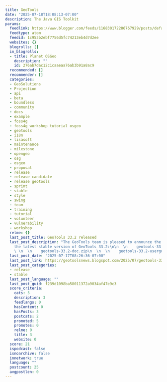 ```yaml
---
title: GeoTools
date: "2025-07-18T18:08:13-07:00"
description: The Java GIS Toolkit
params:
  feedlink: https://www.blogger.com/feeds/116830172286767929/posts/default
  feedtype: atom
  feedid: 1c953b2ebf7756d5fc74213eb4d7d2ee
  websites: {}
  blogrolls: []
  in_blogrolls:
  - title: Planet OSGeo
    description: ""
    id: 276ab7dac12c1caaeaa76ab3b91a8ac9
  recommended: []
  recommender: []
  categories:
  - GeoSolutions
  - Projection
  - api
  - beta
  - boundless
  - community
  - docs
  - example
  - foss4g
  - foss4g workshop tutorial osgeo
  - geotools
  - i18n
  - lisasoft
  - maintenance
  - milestone
  - opengeo
  - osg
  - osgeo
  - proposal
  - release
  - release candidate
  - release geotools
  - sprint
  - stable
  - style
  - swing
  - team
  - training
  - tutorial
  - volunteer
  - vulnerability
  - workshop
  relme: {}
  last_post_title: GeoTools 33.2 released
  last_post_description: "The GeoTools team is pleased to announce the release of
    the latest stable version of GeoTools 33.2:\n\n  \n    geotools-33.2-bin.zip\n
    \ \n  \n    geotools-33.2-doc.zip\n  \n  \n    geotools-33.2-userguide"
  last_post_date: "2025-07-17T08:26:36-07:00"
  last_post_link: https://geotoolsnews.blogspot.com/2025/07/geotools-332-released.html
  last_post_categories:
  - release
  - stable
  last_post_language: ""
  last_post_guid: f239d1098ba58011372a9034af47e9c3
  score_criteria:
    cats: 5
    description: 3
    feedlangs: 0
    hasContent: 0
    hasPosts: 3
    postcats: 2
    promoted: 5
    promotes: 0
    relme: 0
    title: 3
    website: 0
  score: 21
  ispodcast: false
  isnoarchive: false
  innetwork: true
  language: ""
  postcount: 25
  avgpostlen: 0
---
```

